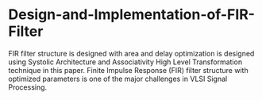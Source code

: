 # Design-and-Implementation-of-FIR-Filter
FIR filter structure is designed with area and delay optimization is designed using Systolic Architecture and Associativity High Level Transformation technique in this paper. Finite Impulse Response (FIR) filter structure with optimized parameters is one of the major challenges in VLSI Signal Processing.
